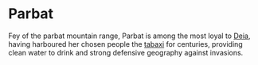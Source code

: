# Parbat

Fey of the parbat mountain range, Parbat is among the most loyal to [Deia](/cosmology/fey/major_fey/deia.md), having harboured her chosen people the [tabaxi](/species/sapient/tabaxi.md) for centuries, providing clean water to drink and strong defensive geography against invasions.
